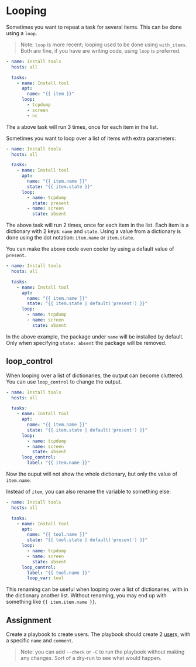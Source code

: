 # Looping

Sometimes you want to repeat a task for several items. This can be done using a `loop`.

> Note: `loop` is more recent; looping used to be done using `with_items`. Both are fine, if you have are writing code, using `loop` is preferred.

```yaml
- name: Install tools
  hosts: all

  tasks:
    - name: Install tool
      apt:
        name: "{{ item }}"
      loop:
        - tcpdump
        - screen
        - nc
```

The a above task will run 3 times, once for each item in the list.

Sometimes you want to loop over a list of items with extra parameters:

```yaml
- name: Install tools
  hosts: all

  tasks:
    - name: Install tool
      apt:
        name: "{{ item.name }}"
        state: "{{ item.state }}"
      loop:
        - name: tcpdump
          state: present
        - name: screen
          state: absent
```

The above task will run 2 times, once for each item in the list. Each item is a dictionary with 2 keys: `name` and `state`. Using a value from a dictionary is done using the dot notation: `item.name` or `item.state`.

You can make the above code even cooler by using a default value of `present`.

```yaml
- name: Install tools
  hosts: all

  tasks:
    - name: Install tool
      apt:
        name: "{{ item.name }}"
        state: "{{ item.state | default('present') }}"
      loop:
        - name: tcpdump
        - name: screen
          state: absent
```

In the above example, the package under `name` will be installed by default. Only when specifying `state: absent` the package will be removed.

## loop_control

When looping over a list of dictionaries, the output can become cluttered. You can use `loop_control` to change the output.

```yaml
- name: Install tools
  hosts: all

  tasks:
    - name: Install tool
      apt:
        name: "{{ item.name }}"
        state: "{{ item.state | default('present') }}"
      loop:
        - name: tcpdump
        - name: screen
          state: absent
      loop_control:
        label: "{{ item.name }}"
```

Now the ouput will not show the whole dictionary, but only the value of `item.name`.

Instead of `item`, you can also rename the variable to something else:

```yaml
- name: Install tools
  hosts: all

  tasks:
    - name: Install tool
      apt:
        name: "{{ tool.name }}"
        state: "{{ tool.state | default('present') }}"
      loop:
        - name: tcpdump
        - name: screen
          state: absent
      loop_control:
        label: "{{ tool.name }}"
        loop_var: tool
```

This renaming can be useful when looping over a list of dictionaries, with in the dictionary another list. Without renaming, you may end up with something like `{{ item.item.name }}`.

## Assignment

Create a playbook to create users. The playbook should create 2 [user](https://docs.ansible.com/ansible/latest/collections/ansible/builtin/user_module.html)s, with a specific `name` and `comment`.

> Note: you can add `--check` or `-C` to run the playbook without making any changes. Sort of a dry-run to see what would happen.
